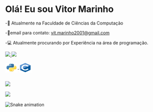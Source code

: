 # Olá! Eu sou Vitor Marinho

-📖 Atualmente na Faculdade de Ciências da Computação

-📨email para contato: vit.marinho2001@gmail.com

-💻 Atualmente procurando por Experiência na área de programação.


<div>
  <a href="https://github.com/VitMarin">
  <img height="180em" src="https://github-readme-stats.vercel.app/api?username=VitMarin&show_icons=true&theme=gotham&include_all_commits=true&count_private=true"/>
  <img height="180em" src="https://github-readme-stats.vercel.app/api/top-langs/?username=VitMarin&layout=compact&langs_count=7&theme=gotham"/>
</div>

<div style="display: inline_block"><br>
<img align="center" alt="Vitor-Python" height="30" width="40" src="https://raw.githubusercontent.com/devicons/devicon/master/icons/python/python-original.svg">
<img align="center" alt="Vitor-C" height="30" width="40" src="https://raw.githubusercontent.com/devicons/devicon/master/icons/c/c-original.svg">

##

<a href="https://www.linkedin.com/in/vitor-marinho-87809a178/" target="_blank"><img src="https://img.shields.io/badge/-LinkedIn-%230077B5?style=for-the-badge&logo=linkedin&logoColor=white" target="_blank"></a> 

<a href = "mailto:vit.marinho2001@gmail.com"><img src="https://img.shields.io/badge/-Gmail-%23333?style=for-the-badge&logo=gmail&logoColor=white" target="_blank"></a>

![Snake animation](https://github.com/VitMarin/VitMarin/blob/output/github-contribution-grid-snake.svg)
 
</div>
